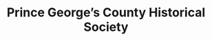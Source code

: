 ---
layout: repo
title: "Prince George’s County Historical Society"
id: 1858
permalink: repos/1858/
---
